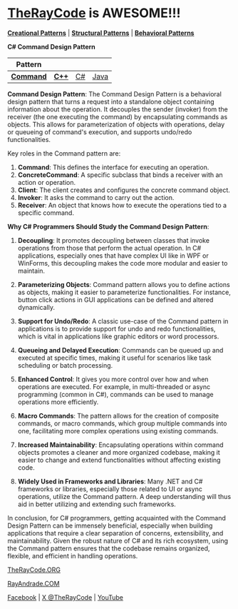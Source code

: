 # [TheRayCode](../../../README.md) is AWESOME!!!

**[Creational Patterns](../README.md)** | **[Structural Patterns](../../Structural/README.md)** | **[Behavioral Patterns](../../Behavioral/README.md)**

**C# Command Design Pattern**

|Pattern|   |   |   |
|---|---|---|---|
| [**Command**](Command/README.md) | [**C++**](../../../CPP/Structural/Command/README.md) | [C#](../../../Csharp/Structural/Command/README.md) | [Java](../../../Java/Structural/Command/README.md) |

**Command Design Pattern**:
The Command Design Pattern is a behavioral design pattern that turns a request into a standalone object containing information about the operation. It decouples the sender (invoker) from the receiver (the one executing the command) by encapsulating commands as objects. This allows for parameterization of objects with operations, delay or queueing of command's execution, and supports undo/redo functionalities.

Key roles in the Command pattern are:
1. **Command**: This defines the interface for executing an operation.
2. **ConcreteCommand**: A specific subclass that binds a receiver with an action or operation.
3. **Client**: The client creates and configures the concrete command object.
4. **Invoker**: It asks the command to carry out the action.
5. **Receiver**: An object that knows how to execute the operations tied to a specific command.

**Why C# Programmers Should Study the Command Design Pattern**:
1. **Decoupling**: It promotes decoupling between classes that invoke operations from those that perform the actual operation. In C# applications, especially ones that have complex UI like in WPF or WinForms, this decoupling makes the code more modular and easier to maintain.

2. **Parameterizing Objects**: Command pattern allows you to define actions as objects, making it easier to parameterize functionalities. For instance, button click actions in GUI applications can be defined and altered dynamically.

3. **Support for Undo/Redo**: A classic use-case of the Command pattern in applications is to provide support for undo and redo functionalities, which is vital in applications like graphic editors or word processors.

4. **Queueing and Delayed Execution**: Commands can be queued up and executed at specific times, making it useful for scenarios like task scheduling or batch processing.

5. **Enhanced Control**: It gives you more control over how and when operations are executed. For example, in multi-threaded or async programming (common in C#), commands can be used to manage operations more efficiently.

6. **Macro Commands**: The pattern allows for the creation of composite commands, or macro commands, which group multiple commands into one, facilitating more complex operations using existing commands.

7. **Increased Maintainability**: Encapsulating operations within command objects promotes a cleaner and more organized codebase, making it easier to change and extend functionalities without affecting existing code.

8. **Widely Used in Frameworks and Libraries**: Many .NET and C# frameworks or libraries, especially those related to UI or async operations, utilize the Command pattern. A deep understanding will thus aid in better utilizing and extending such frameworks.

In conclusion, for C# programmers, getting acquainted with the Command Design Pattern can be immensely beneficial, especially when building applications that require a clear separation of concerns, extensibility, and maintainability. Given the robust nature of C# and its rich ecosystem, using the Command pattern ensures that the codebase remains organized, flexible, and efficient in handling operations.


[TheRayCode.ORG](https://www.TheRayCode.org)

[RayAndrade.COM](https://www.RayAndrade.com)

[Facebook](https://www.facebook.com/TheRayCode/) | [X @TheRayCode](https://www.x.com/TheRayCode/) | [YouTube](https://www.youtube.com/TheRayCode/)
